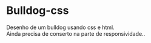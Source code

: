 # Bulldog-css
Desenho de um bulldog usando css e html. <br/>
Ainda precisa de conserto na parte de responsividade..
